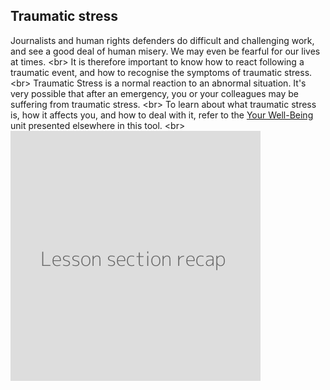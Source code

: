 
## Traumatic stress

Journalists and human rights defenders do difficult and challenging work, and see a good deal of human misery. We may even be fearful for our lives at times.
&lt;br&gt;
It is therefore important to know how to react following a traumatic event, and how to recognise the symptoms of traumatic stress.
&lt;br&gt;
Traumatic Stress is a normal reaction to an abnormal situation. It&#39;s very possible that after an emergency, you or your colleagues may be suffering from traumatic stress.
&lt;br&gt;
To learn about what traumatic stress is, how it affects you, and how to deal with it, refer to the [Your Well-Being](en/topics/understand-2-security/2-your-well-being/index.html) unit presented elsewhere in this tool.
&lt;br&gt;
![](recap.png)
